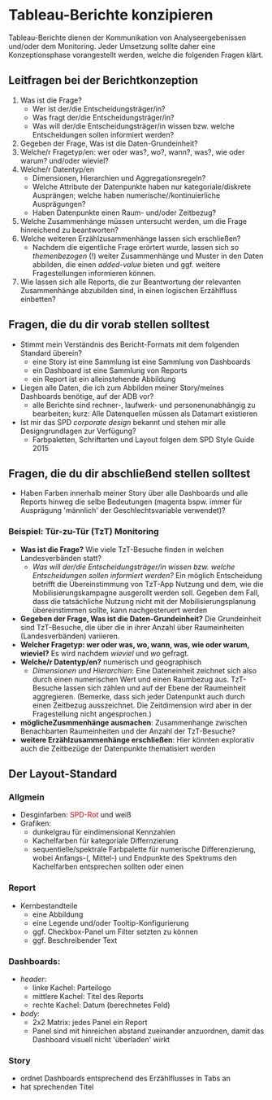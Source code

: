 # Tableau-Berichte konzipieren

Tableau-Berichte dienen der Kommunikation von Analyseergebenissen und/oder dem Monitoring. Jeder Umsetzung sollte daher eine Konzeptionsphase vorangestellt werden, welche die folgenden Fragen klärt.

## Leitfragen bei der Berichtkonzeption

1. Was ist die Frage?
    - Wer ist der/die Entscheidungsträger/in?
    - Was fragt der/die Entscheidungsträger/in?
    - Was will der/die Entscheidungsträger/in wissen bzw. welche Entscheidungen sollen informiert werden?
2. Gegeben der Frage, Was ist die Daten-Grundeinheit?
3. Welche/r Fragetyp/en: wer oder was?, wo?, wann?, was?, wie oder warum? und/oder wieviel?
4. Welche/r Datentyp/en
    - Dimensionen, Hierarchien und Aggregationsregeln?
    - Welche Attribute der Datenpunkte haben nur kategoriale/diskrete Ausprängen; welche haben numerische//kontinuierliche Ausprägungen?
    - Haben Datenpunkte einen Raum- und/oder Zeitbezug?
5. Welche Zusammenhänge müssen untersucht werden, um die Frage hinreichend zu beantworten?
6. Welche weiteren Erzählzusammenhänge lassen sich erschließen?
    - Nachdem die eigentliche Frage erörtert wurde, lassen sich so *themenbezogen* (!) weiter Zusammenhänge und Muster in den Daten abbilden, die einen *added-value* bieten und ggf. weitere Fragestellungen informieren können.
7. Wie lassen sich alle Reports, die zur Beantwortung der relevanten Zusammenhänge abzubilden sind, in einen logischen Erzählfluss einbetten?

## Fragen, die du dir vorab stellen solltest

- Stimmt mein Verständnis des Bericht-Formats mit dem folgenden Standard überein?
    - eine Story ist eine Sammlung ist eine Sammlung von Dashboards
    - ein Dashboard ist eine Sammlung von Reports
    - ein Report ist ein alleinstehende Abbildung
- Liegen alle Daten, die ich zum Abbilden meiner Story/meines Dashboards benötige, auf der ADB vor?
    - alle Berichte sind rechner-, laufwerk- und personenunabhängig zu bearbeiten; kurz: Alle Datenquellen müssen als Datamart existieren
- Ist mir das SPD *corporate design* bekannt und stehen mir alle Designgrundlagen zur Verfügung?
    - Farbpaletten, Schriftarten und Layout folgen dem SPD Style Guide 2015

## Fragen, die du dir abschließend stellen solltest

- Haben Farben innerhalb meiner Story über alle Dashboards und alle Reports hinweg die selbe Bedeutungen (magenta bspw. immer für Ausprägung 'männlich' der Geschlechtsvariable verwendet)?


### Beispiel: Tür-zu-Tür (TzT) Monitoring

- **Was ist die Frage?** Wie viele TzT-Besuche finden in welchen Landesverbänden statt?
    - *Was will der/die Entscheidungsträger/in wissen bzw. welche Entscheidungen sollen informiert werden?* Ein möglich Entscheidung betrifft die Übereinstimmung von TzT-App Nutzung und dem, wie die Mobilisierungskampagne ausgerollt werden soll. Gegeben dem Fall, dass die tatsächliche Nutzung nicht mit der Mobilisierungsplanung übereinstimmen sollte, kann nachgesteruert werden
- **Gegeben der Frage, Was ist die Daten-Grundeinheit?** Die Grundeinheit sind TzT-Besuche, die über die in ihrer Anzahl über Raumeinheiten (Landesverbänden) variieren.
- **Welcher Fragetyp: wer oder was, wo, wann, was, wie oder warum, wieviel?** Es wird nachdem *wieviel* und *wo* gefragt.
- **Welche/r Datentyp/en?** numerisch und geographisch
    - *Dimensionen und Hierarchien*: Eine Dateneinheit zeichnet sich also durch einen numerischen Wert und einen Raumbezug aus. TzT-Besuche lassen sich zählen und auf der Ebene der Raumeinheit aggregieren. (Bemerke, dass sich jeder Datenpunkt auch durch einen Zeitbezug ausszeichnet. Die Zeitdimension wird aber in der Fragestellung nicht angesprochen.)
- **möglicheZusmmenhänge ausmachen**: Zusammenhange zwischen Benachbarten Raumeinheiten und der Anzahl der TzT-Besuche?
- **weitere Erzählzusammenhänge erschließen**: Hier könnten explorativ auch die Zeitbezüge der Datenpunkte thematisiert werden


## Der Layout-Standard

### Allgmein

- Desginfarben: <span style="color:#E3000F">SPD-Rot</span> und weiß
- Grafiken:
    - dunkelgrau für eindimensional Kennzahlen
    - Kachelfarben für kategoriale Differnzierung
    - sequentielle/spektrale Farbpalette für numerische Differenzierung, wobei Anfangs-(, Mittel-) und Endpunkte des Spektrums den Kachelfarben entsprechen sollten oder einen


### Report

- Kernbestandteile
    - eine Abbildung
    - eine Legende und/oder Tooltip-Konfigurierung
    - ggf. Checkbox-Panel um Filter setzten zu können
    - ggf. Beschreibender Text

### Dashboards:

- *header*:
    - linke Kachel: Parteilogo
    - mittlere Kachel: Titel des Reports
    - rechte Kachel: Datum (berechnetes Feld)
- *body*:
    - 2x2 Matrix: jedes Panel ein Report
    - Panel sind mit hinreichen abstand zueinander anzuordnen, damit das Dashboard visuell nicht 'überladen' wirkt

### Story

- ordnet Dashboards entsprechend des Erzählflusses in Tabs an
- hat sprechenden Titel
